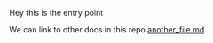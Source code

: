 Hey this is the entry point

We can link to other docs in this repo [another_file.md](./another_file.md)
